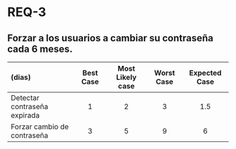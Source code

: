 # REQ-3
## Forzar a los usuarios a cambiar su contraseña cada 6 meses.

| (dias)                         | Best Case |  Most Likely case |  Worst Case |  Expected Case | 
| :---                          |    :----:   |     :----:   |     :----:   |     :----:   | 
| Detectar contraseña expirada  | 1           |  2       |  3       |  1.5      | 
| Forzar cambio de contraseña  | 3            |  5     |  9      |  6       | 
